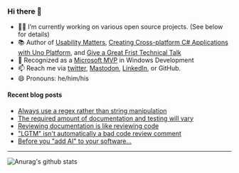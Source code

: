 ### Hi there 👋

- 👨‍💻 I’m currently working on various open source projects. (See below for details)
- 📚 Author of [Usability Matters](https://www.manning.com/books/usability-matters?a_aid=mrlacey), [Creating Cross-platform C# Applications with Uno Platform](https://www.packtpub.com/product/creating-cross-platform-c-applications-with-uno-platform/9781801078498), and [Give a Great Frist Technical Talk](https://amzn.to/3XQ82gY)
- 🏅 Recognized as a [Microsoft MVP](https://mvp.microsoft.com/en-us/PublicProfile/5001397?fullName=Matt%20Lacey) in Windows Development
- 📫 Reach me via [twitter](https://twitter.com/mrlacey), <a rel="me" href="https://fosstodon.org/@mrlacey">Mastodon</a>, [LinkedIn](https://www.linkedin.com/in/mrlacey), or GitHub.
- 😄 Pronouns: he/him/his

<!--
**mrlacey/mrlacey** is a ✨ _special_ ✨ repository because its `README.md` (this file) appears on your GitHub profile.

Here are some ideas to get you started:

- 🔭 I’m currently working on ...
- 🌱 I’m currently learning ...
- 👯 I’m looking to collaborate on ...
- 🤔 I’m looking for help with ...
- 💬 Ask me about ...
- 📫 How to reach me: ...
- 😄 Pronouns: ...
- ⚡ Fun fact: ...
-->

#### Recent blog posts
<!-- BLOG-POST-LIST:START -->
- [Always use a regex rather than string manipulation](https://www.mrlacey.com/2024/03/always-use-regex-rather-than-string.html)
- [The required amount of documentation and testing will vary](https://www.mrlacey.com/2024/03/the-required-amount-of-documentation.html)
- [Reviewing documentation is like reviewing code](https://www.mrlacey.com/2024/02/reviewing-documentation-is-like.html)
- [&quot;LGTM&quot; isn&#39;t automatically a bad code review comment](https://www.mrlacey.com/2024/02/lgtm-isnt-automatically-bad-code-review.html)
- [Before you &quot;add AI&quot; to your software...](https://www.mrlacey.com/2024/02/before-you-add-ai-to-your-software.html)
<!-- BLOG-POST-LIST:END -->

---

![Anurag's github stats](https://github-readme-stats.vercel.app/api?username=mrlacey&count_private=true&show_icons=true)
